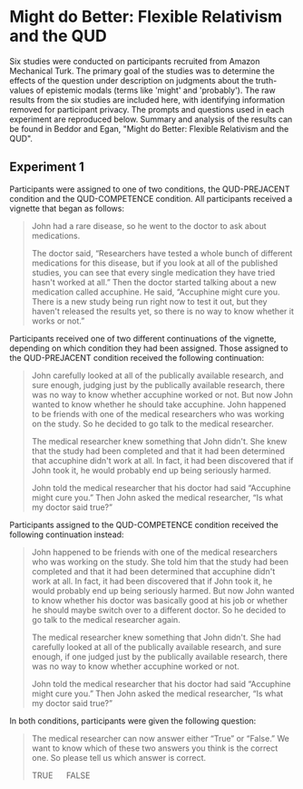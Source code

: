 # Might do Better: Flexible Relativism and the QUD


Six studies were conducted on participants recruited from Amazon Mechanical Turk. The primary goal of the studies was to determine the effects of the question under description on judgments about the truth-values of epistemic modals (terms like 'might' and 'probably'). The raw results from the six studies are included here, with identifying information removed for participant privacy.  The prompts and questions used in each experiment are reproduced below.  Summary and analysis of the results can be found in Beddor and Egan, "Might do Better: Flexible Relativism and the QUD".  

## Experiment 1
Participants were assigned to one of two conditions, the QUD-PREJACENT condition and the QUD-COMPETENCE condition. All participants received a vignette that began as follows:

> John had a rare disease, so he went to the doctor to ask about medications. 
>
> The doctor said, “Researchers have tested a whole bunch of different medications for this disease, but if you look at all of the published studies, you can see that every single medication they have tried hasn't worked at all.” Then the doctor started talking about a new medication called accuphine. He said, “Accuphine might cure you. There is a new study being run right now to test it out, but they haven't released the results yet, so there is no way to know whether it works or not.”

Participants received one of two different continuations of the vignette, depending on which condition they had been assigned. Those assigned to the QUD-PREJACENT condition received the following continuation:

>John carefully looked at all of the publically available research, and sure enough, judging just by the publically available research, there was no way to know whether accuphine worked or not. But now John wanted to know whether he should take accuphine. John happened to be friends with one of the medical researchers who was working on the study. So he decided to go talk to the medical researcher. 
>
>The medical researcher knew something that John didn't. She knew that the study had been completed and that it had been determined that accuphine didn't work at all. In fact, it had been discovered that if John took it, he would probably end up being seriously harmed. 
>
>John told the medical researcher that his doctor had said “Accuphine might cure you.” Then John asked the medical researcher, “Is what my doctor said true?”

Participants assigned to the QUD-COMPETENCE condition received the following continuation instead:

>John happened to be friends with one of the medical researchers who was working on the study. She told him that the study had been completed and that it had been determined that accuphine didn't work at all. In fact, it had been discovered that if John took it, he would probably end up being seriously harmed. But now John wanted to know whether his doctor was basically good at his job or whether he should maybe switch over to a different doctor. So he decided to go talk to the medical researcher again. 
> 
>The medical researcher knew something that John didn't. She had carefully looked at all of the publically available research, and sure enough, if one judged just by the publically available research, there was no way to know whether accuphine worked or not. 
>
>John told the medical researcher that his doctor had said “Accuphine might cure you.” Then John asked the medical researcher, “Is what my doctor said true?”

In both conditions, participants were given the following question:

> The medical researcher can now answer either “True” or “False.” We want to know which of these two answers you think is the correct one. So please tell us which answer is correct. 
>
>TRUE &nbsp;&nbsp;&nbsp;&nbsp; FALSE

